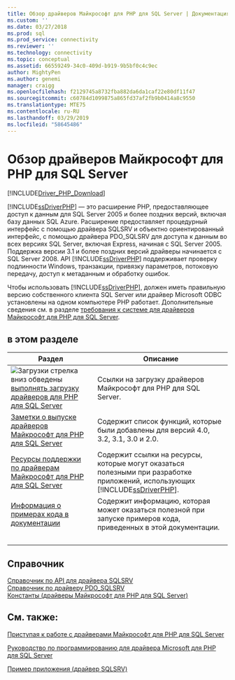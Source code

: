 ```yaml
---
title: Обзор драйверов Майкрософт для PHP для SQL Server | Документация Майкрософт
ms.custom: ''
ms.date: 03/27/2018
ms.prod: sql
ms.prod_service: connectivity
ms.reviewer: ''
ms.technology: connectivity
ms.topic: conceptual
ms.assetid: 66559249-34c0-409d-b919-9b5bf0c4c9ec
author: MightyPen
ms.author: genemi
manager: craigg
ms.openlocfilehash: f2129745a8732fba882da6da1caf22e80df11f47
ms.sourcegitcommit: c60784d1099875a865fd37af2fb9b0414a8c9550
ms.translationtype: MTE75
ms.contentlocale: ru-RU
ms.lasthandoff: 03/29/2019
ms.locfileid: "58645486"
---
```

# <a name="overview-of-the-microsoft-drivers-for-php-for-sql-server"></a>Обзор драйверов Майкрософт для PHP для SQL Server

[!INCLUDE[Driver_PHP_Download](../../includes/driver_php_download.md)]

[!INCLUDE[ssDriverPHP](../../includes/ssdriverphp_md.md)] — это расширение PHP, предоставляющее доступ к данным для SQL Server 2005 и более поздних версий, включая базу данных SQL Azure. Расширение предоставляет процедурный интерфейс с помощью драйвера SQLSRV и объектно ориентированный интерфейс, с помощью драйвера PDO_SQLSRV для доступа к данным во всех версиях SQL Server, включая Express, начиная с SQL Server 2005. Поддержка версии 3.1 и более поздних версий драйверы начинается с SQL Server 2008. API [!INCLUDE[ssDriverPHP](../../includes/ssdriverphp_md.md)] поддерживает проверку подлинности Windows, транзакции, привязку параметров, потоковую передачу, доступ к метаданным и обработку ошибок.  
  
Чтобы использовать [!INCLUDE[ssDriverPHP](../../includes/ssdriverphp_md.md)], должен иметь правильную версию собственного клиента SQL Server или драйвер Microsoft ODBC установлены на одном компьютере PHP работает.  Дополнительные сведения см. в разделе [требования к системе для драйверов Майкрософт для PHP для SQL Server](../../connect/php/system-requirements-for-the-php-sql-driver.md).  
  
## <a name="in-this-section"></a>в этом разделе  
  
|Раздел|Описание|  
|---------|---------------|  
| ![Загрузки стрелка вниз обведены](../../ssdt/media/download.png)[выполнять загрузку драйверов для PHP для SQL Server](download-drivers-php-sql-server.md) | Ссылки на загрузку драйверов Майкрософт для PHP для SQL Server. |
|[Заметки о выпуске драйверов Майкрософт для PHP для SQL Server](../../connect/php/release-notes-php-sql-driver.md)|Содержит список функций, которые были добавлены для версий 4.0, 3.2, 3.1, 3.0 и 2.0.|  
|[Ресурсы поддержки по драйверам Майкрософт для PHP для SQL Server](../../connect/php/support-resources-for-the-php-sql-driver.md)|Содержит ссылки на ресурсы, которые могут оказаться полезными при разработке приложений, использующих [!INCLUDE[ssDriverPHP](../../includes/ssdriverphp_md.md)].|  
|[Информация о примерах кода в документации](../../connect/php/about-code-examples-in-the-documentation.md)|Содержит информацию, которая может оказаться полезной при запуске примеров кода, приведенных в этой документации.|  
| &nbsp; | &nbsp; |

## <a name="reference"></a>Справочник

[Справочник по API для драйвера SQLSRV](../../connect/php/sqlsrv-driver-api-reference.md)  
[Справочник по драйверу PDO_SQLSRV](../../connect/php/pdo-sqlsrv-driver-reference.md)  
[Константы (драйверы Майкрософт для PHP для SQL Server)](../../connect/php/constants-microsoft-drivers-for-php-for-sql-server.md)  

## <a name="see-also"></a>См. также:

[Приступая к работе с драйверами Майкрософт для PHP для SQL Server](../../connect/php/getting-started-with-the-php-sql-driver.md)

[Руководство по программированию для драйвера Microsoft для PHP для SQL Server](../../connect/php/programming-guide-for-php-sql-driver.md)

[Пример приложения (драйвер SQLSRV)](../../connect/php/example-application-sqlsrv-driver.md)

